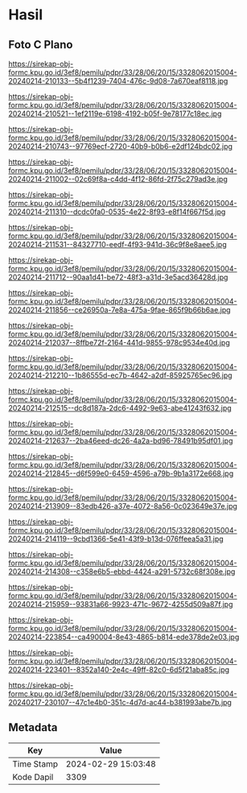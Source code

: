 # Hasil

## Foto C Plano

https://sirekap-obj-formc.kpu.go.id/3ef8/pemilu/pdpr/33/28/06/20/15/3328062015004-20240214-210133--5b4f1239-7404-476c-9d08-7a670eaf8118.jpg

https://sirekap-obj-formc.kpu.go.id/3ef8/pemilu/pdpr/33/28/06/20/15/3328062015004-20240214-210521--1ef2119e-6198-4192-b05f-9e78177c18ec.jpg

https://sirekap-obj-formc.kpu.go.id/3ef8/pemilu/pdpr/33/28/06/20/15/3328062015004-20240214-210743--97769ecf-2720-40b9-b0b6-e2df124bdc02.jpg

https://sirekap-obj-formc.kpu.go.id/3ef8/pemilu/pdpr/33/28/06/20/15/3328062015004-20240214-211002--02c69f8a-c4dd-4f12-86fd-2f75c279ad3e.jpg

https://sirekap-obj-formc.kpu.go.id/3ef8/pemilu/pdpr/33/28/06/20/15/3328062015004-20240214-211310--dcdc0fa0-0535-4e22-8f93-e8f14f667f5d.jpg

https://sirekap-obj-formc.kpu.go.id/3ef8/pemilu/pdpr/33/28/06/20/15/3328062015004-20240214-211531--84327710-eedf-4f93-941d-36c9f8e8aee5.jpg

https://sirekap-obj-formc.kpu.go.id/3ef8/pemilu/pdpr/33/28/06/20/15/3328062015004-20240214-211712--90aa1d41-be72-48f3-a31d-3e5acd36428d.jpg

https://sirekap-obj-formc.kpu.go.id/3ef8/pemilu/pdpr/33/28/06/20/15/3328062015004-20240214-211856--ce26950a-7e8a-475a-9fae-865f9b66b6ae.jpg

https://sirekap-obj-formc.kpu.go.id/3ef8/pemilu/pdpr/33/28/06/20/15/3328062015004-20240214-212037--8ffbe72f-2164-441d-9855-978c9534e40d.jpg

https://sirekap-obj-formc.kpu.go.id/3ef8/pemilu/pdpr/33/28/06/20/15/3328062015004-20240214-212210--1b86555d-ec7b-4642-a2df-85925765ec96.jpg

https://sirekap-obj-formc.kpu.go.id/3ef8/pemilu/pdpr/33/28/06/20/15/3328062015004-20240214-212515--dc8d187a-2dc6-4492-9e63-abe41243f632.jpg

https://sirekap-obj-formc.kpu.go.id/3ef8/pemilu/pdpr/33/28/06/20/15/3328062015004-20240214-212637--2ba46eed-dc26-4a2a-bd96-78491b95df01.jpg

https://sirekap-obj-formc.kpu.go.id/3ef8/pemilu/pdpr/33/28/06/20/15/3328062015004-20240214-212845--d6f599e0-6459-4596-a79b-9b1a3172e668.jpg

https://sirekap-obj-formc.kpu.go.id/3ef8/pemilu/pdpr/33/28/06/20/15/3328062015004-20240214-213909--83edb426-a37e-4072-8a56-0c023649e37e.jpg

https://sirekap-obj-formc.kpu.go.id/3ef8/pemilu/pdpr/33/28/06/20/15/3328062015004-20240214-214119--9cbd1366-5e41-43f9-b13d-076ffeea5a31.jpg

https://sirekap-obj-formc.kpu.go.id/3ef8/pemilu/pdpr/33/28/06/20/15/3328062015004-20240214-214308--c358e6b5-ebbd-4424-a291-5732c68f308e.jpg

https://sirekap-obj-formc.kpu.go.id/3ef8/pemilu/pdpr/33/28/06/20/15/3328062015004-20240214-215959--93831a66-9923-471c-9672-4255d509a87f.jpg

https://sirekap-obj-formc.kpu.go.id/3ef8/pemilu/pdpr/33/28/06/20/15/3328062015004-20240214-223854--ca490004-8e43-4865-b814-ede378de2e03.jpg

https://sirekap-obj-formc.kpu.go.id/3ef8/pemilu/pdpr/33/28/06/20/15/3328062015004-20240214-223401--8352a140-2e4c-49ff-82c0-6d5f21aba85c.jpg

https://sirekap-obj-formc.kpu.go.id/3ef8/pemilu/pdpr/33/28/06/20/15/3328062015004-20240217-230107--47c1e4b0-351c-4d7d-ac44-b381993abe7b.jpg


## Metadata

| Key        | Value               |
| ---------- | ------------------- |
| Time Stamp | 2024-02-29 15:03:48 |
| Kode Dapil | 3309                |



